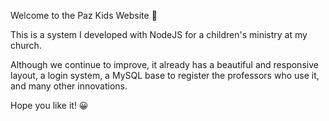 Welcome to the Paz Kids Website 🎉

This is a system I developed with NodeJS for a children's ministry at my church.

Although we continue to improve, it already has a beautiful and responsive layout, a login system, a MySQL base to register the professors who use it, and many other innovations.

Hope you like it! 😀
